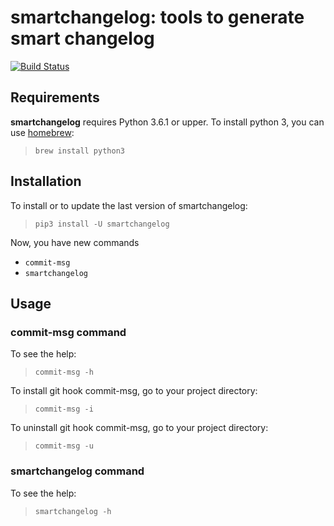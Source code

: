 smartchangelog: tools to generate smart changelog
=================================================

[![Build Status](https://travis-ci.org/ngouzy/smartchangelog.svg)](https://travis-ci.org/ngouzy/smartchangelog)

Requirements
------------

**smartchangelog** requires Python 3.6.1 or upper.
To install python 3, you can use [homebrew](https://brew.sh):

> `brew install python3`

Installation
------------

To install or to update the last version of smartchangelog:
> `pip3 install -U smartchangelog`

Now, you have new commands
 
* `commit-msg`
* `smartchangelog`


Usage
-----

### commit-msg command

To see the help:

> `commit-msg -h`

To install git hook commit-msg, go to your project directory:

> `commit-msg -i`

To uninstall git hook commit-msg, go to your project directory:

> `commit-msg -u`

### smartchangelog command

To see the help:

> `smartchangelog -h`